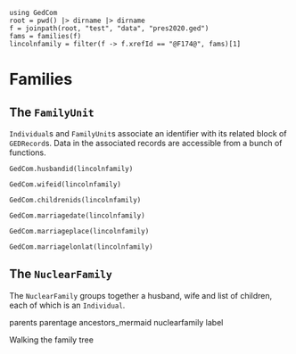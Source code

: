 ```@setup fams
using GedCom
root = pwd() |> dirname |> dirname
f = joinpath(root, "test", "data", "pres2020.ged")
fams = families(f)
lincolnfamily = filter(f -> f.xrefId == "@F174@", fams)[1]
```

# Families

## The `FamilyUnit`

`Individual`s and `FamilyUnit`s associate an identifier with its related block of `GEDRecord`s.  Data in the associated records are accessible from a bunch of functions.


```@example fams
GedCom.husbandid(lincolnfamily)
```
```@example fams
GedCom.wifeid(lincolnfamily)
```
```@example fams
GedCom.childrenids(lincolnfamily)
```
```@example fams
GedCom.marriagedate(lincolnfamily)
```
```@example fams
GedCom.marriageplace(lincolnfamily)
```
```@example fams
GedCom.marriagelonlat(lincolnfamily)
```


## The `NuclearFamily`

The `NuclearFamily` groups together a husband, wife and list of children, each of which is an `Individual`.


parents
parentage
ancestors_mermaid
nuclearfamily
label

Walking the family tree